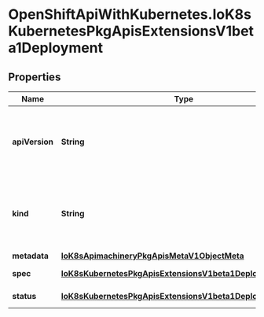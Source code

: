 # OpenShiftApiWithKubernetes.IoK8sKubernetesPkgApisExtensionsV1beta1Deployment

## Properties
Name | Type | Description | Notes
------------ | ------------- | ------------- | -------------
**apiVersion** | **String** | APIVersion defines the versioned schema of this representation of an object. Servers should convert recognized schemas to the latest internal value, and may reject unrecognized values. More info: http://releases.k8s.io/HEAD/docs/devel/api-conventions.md#resources | [optional] 
**kind** | **String** | Kind is a string value representing the REST resource this object represents. Servers may infer this from the endpoint the client submits requests to. Cannot be updated. In CamelCase. More info: http://releases.k8s.io/HEAD/docs/devel/api-conventions.md#types-kinds | [optional] 
**metadata** | [**IoK8sApimachineryPkgApisMetaV1ObjectMeta**](IoK8sApimachineryPkgApisMetaV1ObjectMeta.md) | Standard object metadata. | [optional] 
**spec** | [**IoK8sKubernetesPkgApisExtensionsV1beta1DeploymentSpec**](IoK8sKubernetesPkgApisExtensionsV1beta1DeploymentSpec.md) | Specification of the desired behavior of the Deployment. | [optional] 
**status** | [**IoK8sKubernetesPkgApisExtensionsV1beta1DeploymentStatus**](IoK8sKubernetesPkgApisExtensionsV1beta1DeploymentStatus.md) | Most recently observed status of the Deployment. | [optional] 


